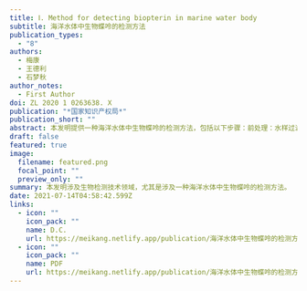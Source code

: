 ```yaml
---
title: Ⅰ. Method for detecting biopterin in marine water body
subtitle: 海洋水体中生物蝶呤的检测方法
publication_types:
  - "8"
authors:
  - 梅康
  - 王德利
  - 石梦秋
author_notes:
  - First Author
doi: ZL 2020 1 0263638. X
publication: "*国家知识产权局*"
publication_short: ""
abstract: 本发明提供一种海洋水体中生物蝶呤的检测方法，包括以下步骤：前处理：水样过滤后  弃滤液，取颗粒物并加入细胞裂解液破碎，得到溶出液；调节所述溶出液的pH，萃取后得到  含有生物蝶呤的水相；2）用反相高效液相色谱对所述含生物蝶呤的水相进行检测；其中，反  相高效液相色谱采用等度洗脱，流动相为甲醇和水。本发明实施例所提供的海洋水体中生物  蝶呤含量的检测方法通过特定条件的前处理，有效提升检测灵敏度，使检测限进一步缩小，  能够适应海洋水体含量较低的现状，具有较高的精准性，对于揭示生物蝶呤在海洋浮游生物  中尤其是微型生物生命活动的调控过程、加强对海洋化学的理解具有重要意义。
draft: false
featured: true
image:
  filename: featured.png
  focal_point: ""
  preview_only: ""
summary: 本发明涉及生物检测技术领域，尤其是涉及一种海洋水体中生物蝶呤的检测方法。
date: 2021-07-14T04:58:42.599Z
links:
  - icon: ""
    icon_pack: ""
    name: D.C.
    url: https://meikang.netlify.app/publication/海洋水体中生物蝶呤的检测方法/Patent-2021-meikang.pdf
  - icon: ""
    icon_pack: ""
    name: PDF
    url: https://meikang.netlify.app/publication/海洋水体中生物蝶呤的检测方法/Patent.pdf
---
```

